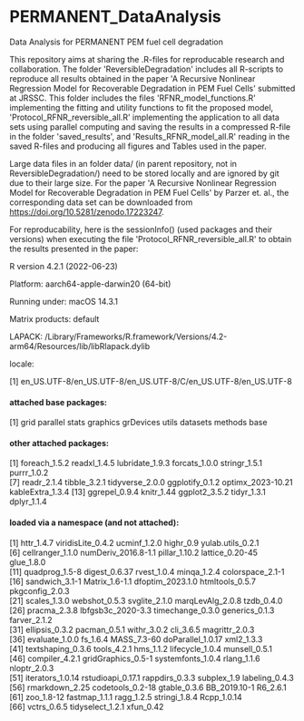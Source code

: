 # PERMANENT_DataAnalysis
Data Analysis for PERMANENT PEM fuel cell degradation

This repository aims at sharing the .R-files for reproducable research and collaboration.
The folder 'ReversibleDegradation' includes all R-scripts to reproduce all results obtained in the paper 
'A Recursive Nonlinear Regression Model for Recoverable Degradation in PEM Fuel Cells' submitted at JRSSC.
This folder includes the files 'RFNR_model_functions.R' implementing the fitting and utility 
functions to fit the proposed model, 'Protocol_RFNR_reversible_all.R' implementing the application
to all data sets using parallel computing and saving the results in a compressed R-file in the folder 'saved_results',
and 'Results_RFNR_model_all.R' reading in the saved R-files and producing all figures and Tables used in the paper.

Large data files in an folder data/ (in parent repository, not in ReversibleDegradation/) need to be stored locally and are ignored by git due to their large size.
For the paper 'A Recursive Nonlinear Regression Model for Recoverable Degradation in PEM Fuel Cells' by Parzer et. al., the corresponding data set can be downloaded from https://doi.org/10.5281/zenodo.17223247.

For reproducability, here is the sessionInfo() (used packages and their versions) when executing the file 'Protocol_RFNR_reversible_all.R' to obtain the results presented in the paper:

R version 4.2.1 (2022-06-23)

Platform: aarch64-apple-darwin20 (64-bit)

Running under: macOS 14.3.1

Matrix products: default

LAPACK: /Library/Frameworks/R.framework/Versions/4.2-arm64/Resources/lib/libRlapack.dylib

locale:

[1] en_US.UTF-8/en_US.UTF-8/en_US.UTF-8/C/en_US.UTF-8/en_US.UTF-8

#### attached base packages:

[1] grid      parallel  stats     graphics  grDevices utils     datasets  methods   base     

#### other attached packages:

 [1] foreach_1.5.2     readxl_1.4.5      lubridate_1.9.3   forcats_1.0.0     stringr_1.5.1     purrr_1.0.2      
 [7] readr_2.1.4       tibble_3.2.1      tidyverse_2.0.0   ggplotify_0.1.2   optimx_2023-10.21 kableExtra_1.3.4 
[13] ggrepel_0.9.4     knitr_1.44        ggplot2_3.5.2     tidyr_1.3.1       dplyr_1.1.4      

#### loaded via a namespace (and not attached):

 [1] httr_1.4.7          viridisLite_0.4.2   ucminf_1.2.0        highr_0.9           yulab.utils_0.2.1  
 [6] cellranger_1.1.0    numDeriv_2016.8-1.1 pillar_1.10.2       lattice_0.20-45     glue_1.8.0         
[11] quadprog_1.5-8      digest_0.6.37       rvest_1.0.4         minqa_1.2.4         colorspace_2.1-1   
[16] sandwich_3.1-1      Matrix_1.6-1.1      dfoptim_2023.1.0    htmltools_0.5.7     pkgconfig_2.0.3    
[21] scales_1.3.0        webshot_0.5.3       svglite_2.1.0       marqLevAlg_2.0.8    tzdb_0.4.0         
[26] pracma_2.3.8        lbfgsb3c_2020-3.3   timechange_0.3.0    generics_0.1.3      farver_2.1.2       
[31] ellipsis_0.3.2      pacman_0.5.1        withr_3.0.2         cli_3.6.5           magrittr_2.0.3     
[36] evaluate_1.0.0      fs_1.6.4            MASS_7.3-60         doParallel_1.0.17   xml2_1.3.3         
[41] textshaping_0.3.6   tools_4.2.1         hms_1.1.2           lifecycle_1.0.4     munsell_0.5.1      
[46] compiler_4.2.1      gridGraphics_0.5-1  systemfonts_1.0.4   rlang_1.1.6         nloptr_2.0.3       
[51] iterators_1.0.14    rstudioapi_0.17.1   rappdirs_0.3.3      subplex_1.9         labeling_0.4.3     
[56] rmarkdown_2.25      codetools_0.2-18    gtable_0.3.6        BB_2019.10-1        R6_2.6.1           
[61] zoo_1.8-12          fastmap_1.1.1       ragg_1.2.5          stringi_1.8.4       Rcpp_1.0.14        
[66] vctrs_0.6.5         tidyselect_1.2.1    xfun_0.42          

